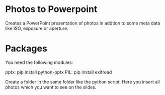 # Photos to Powerpoint
Creates a PowerPoint presentation of photos in addtion to some meta data like ISO, exposure or aperture.


# Packages
You need the following modules: 

pptx: pip install python-pptx
PIL: pip install exifread

Create a folder in the same folder like the python script. Here you insert all photos which you want to see on the slides.
